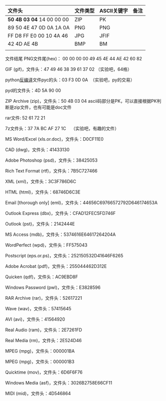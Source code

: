 | 文件头                      | 文件类型 | ASCII关键字 | 备注 |
|:--------------------------- |:-------- |:----------- | ---- |
| **50 4B 03 04** 14 00 00 00 | ZIP      | PK          |      |
| 89 50 4E 47 0D 0A 1A 0A     | PNG      | PNG         |      |
| FF D8 FF E0 00 10 4A 46     | JPG      | JFIF        |      |
| 42 4D AE 4B                 | BMP      | BM          |      |
|  |          |             |      |

文件结尾
PNG文件尾(hex)： 00 00 00 00 49 45 4E 44 AE 42 60 82


GIF (gif)，文件头：47 49 46 38 39 61 37 02 （实验吧，64格）

python[反编译](https://so.csdn.net/so/search?q=%E5%8F%8D%E7%BC%96%E8%AF%91&spm=1001.2101.3001.7020)文件pyc的头：03 F3 0D 0A  （实验吧，py的交易）

pyd的文件头：4D 5A 90 00

ZIP Archive (zip)，文件头：50 4B 03 04 ascii码部分是PK，可以直接根据PK判断是zip文件，也有可能是doc文件

rar文件: 52 61 72 21

7z文件头：37 7A BC AF 27 1C    （实验吧，有趣的文件）

MS Word/Excel (xls.or.doc)，文件头：D0CF11E0

CAD (dwg)，文件头：41433130

Adobe Photoshop (psd)，文件头：38425053

Rich Text Format (rtf)，文件头：7B5C727466

XML (xml)，文件头：3C3F786D6C

HTML (html)，文件头：68746D6C3E

Email [thorough only] (eml)，文件头：44656C69766572792D646174653A

Outlook Express (dbx)，文件头：CFAD12FEC5FD746F

Outlook (pst)，文件头：2142444E

MS Access (mdb)，文件头：5374616E64617264204A

WordPerfect (wpd)，文件头：FF575043

Postscript (eps.or.ps)，文件头：252150532D41646F6265

Adobe Acrobat (pdf)，文件头：255044462D312E

Quicken (qdf)，文件头：AC9EBD8F

Windows Password (pwl)，文件头：E3828596

RAR Archive (rar)，文件头：52617221

Wave (wav)，文件头：57415645

AVI (avi)，文件头：41564920

Real Audio (ram)，文件头：2E7261FD

Real Media (rm)，文件头：2E524D46

MPEG (mpg)，文件头：000001BA

MPEG (mpg)，文件头：000001B3

Quicktime (mov)，文件头：6D6F6F76

Windows Media (asf)，文件头：3026B2758E66CF11

MIDI (mid)，文件头：4D546864




